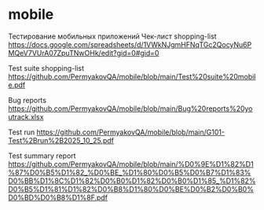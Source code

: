 # mobile

Тестирование мобильных приложений
Чек-лист shopping-list
https://docs.google.com/spreadsheets/d/1VWkNJgmHFNqTGc2QocyNu6PMQeV7VUrA07ZpuTNwOHk/edit?gid=0#gid=0

Test suite shopping-list
https://github.com/PermyakovQA/mobile/blob/main/Test%20suite%20mobile.pdf

Bug reports
https://github.com/PermyakovQA/mobile/blob/main/Bug%20reports%20youtrack.xlsx

Test run
https://github.com/PermyakovQA/mobile/blob/main/G101-Test%2Brun%2B2025_10_25.pdf

Test summary report
https://github.com/PermyakovQA/mobile/blob/main/%D0%9E%D1%82%D1%87%D0%B5%D1%82_%D0%BE_%D1%80%D0%B5%D0%B7%D1%83%D0%BB%D1%8C%D1%82%D0%B0%D1%82%D0%B0%D1%85_%D1%82%D0%B5%D1%81%D1%82%D0%B8%D1%80%D0%BE%D0%B2%D0%B0%D0%BD%D0%B8%D1%8F.pdf
